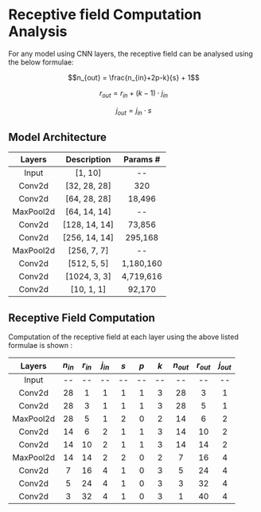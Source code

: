 # Receptive field Computation Analysis

For any model using CNN layers, the receptive field can be analysed using the
below formulae:

$$n_{out} = \frac{n_{in}+2p-k}{s} + 1$$

$$r_{out} = r_{in} + (k - 1) \cdot j_{in}$$

$$j_{out} = j_{in} \cdot s$$

## Model Architecture

| Layers        | Description   | Params #  |
| :-----------: | :-----------: | :-------: |
| Input         | [1, 10]       | --        |
| Conv2d        | [32, 28, 28]  | 320       |
| Conv2d        | [64, 28, 28]  | 18,496    |
| MaxPool2d     | [64, 14, 14]  | --        |
| Conv2d        | [128, 14, 14] | 73,856    |
| Conv2d        | [256, 14, 14] | 295,168   |
| MaxPool2d     | [256, 7, 7]   | --        |
| Conv2d        | [512, 5, 5]   | 1,180,160 |
| Conv2d        | [1024, 3, 3]  | 4,719,616 |
| Conv2d        | [10, 1, 1]    | 92,170    |

## Receptive Field Computation

Computation of the receptive field at each layer using the above listed formulae is shown :

| Layers        | $n_{in}$ | $r_{in}$ | $j_{in}$ | $s$ | $p$ | $k$ | $n_{out}$ | $r_{out}$ | $j_{out}$ |
| :-----------: | :------: | :------: | :------: | :-: | :-: | :-: | :-------: | :-------: | :-------: |
| Input         | --       | --       | --       | --  | --  | --  | --        | --        | --        |
| Conv2d        | 28       | 1        | 1        | 1   | 1   | 3   | 28        | 3         | 1         |
| Conv2d        | 28       | 3        | 1        | 1   | 1   | 3   | 28        | 5         | 1         |
| MaxPool2d     | 28       | 5        | 1        | 2   | 0   | 2   | 14        | 6         | 2         |
| Conv2d        | 14       | 6        | 2        | 1   | 1   | 3   | 14        | 10        | 2         |
| Conv2d        | 14       | 10       | 2        | 1   | 1   | 3   | 14        | 14        | 2         |
| MaxPool2d     | 14       | 14       | 2        | 2   | 0   | 2   | 7         | 16        | 4         |
| Conv2d        | 7        | 16       | 4        | 1   | 0   | 3   | 5         | 24        | 4         |
| Conv2d        | 5        | 24       | 4        | 1   | 0   | 3   | 3         | 32        | 4         |
| Conv2d        | 3        | 32       | 4        | 1   | 0   | 3   | 1         | 40        | 4         |
